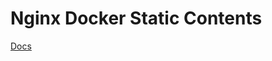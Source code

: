# Nginx Docker Static Contents

[Docs](https://docs.nginx.com/nginx/admin-guide/web-server/serving-static-content/)
